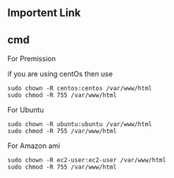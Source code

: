 ## Importent Link




## cmd


For Premission

if you are using centOs then use
```
sudo chown -R centos:centos /var/www/html
sudo chmod -R 755 /var/www/html
```

For Ubuntu
```
sudo chown -R ubuntu:ubuntu /var/www/html
sudo chmod -R 755 /var/www/html
```

For Amazon ami
```
sudo chown -R ec2-user:ec2-user /var/www/html
sudo chmod -R 755 /var/www/html
```
